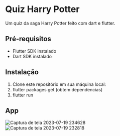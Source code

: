 # Quiz Harry Potter

Um quiz da saga Harry Potter feito com dart e flutter.

## Pré-requisitos

- Flutter SDK instalado
- Dart SDK instalado

## Instalação

1. Clone este repositório em sua máquina local:
2. flutter packages get (obtem dependencias)
3. flutter run

## App
![Captura de tela 2023-07-19 234628](https://github.com/VeSmaha/Quiz-Flutter/assets/105559191/765d4413-2413-4e47-b6e8-53038088e5d1)
![Captura de tela 2023-07-19 232818](https://github.com/VeSmaha/Quiz-Flutter/assets/105559191/b2ec4e64-decd-41d2-8a3d-0c0db93529f1)
